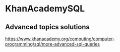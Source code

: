 # KhanAcademySQL

## Advanced topics solutions
https://www.khanacademy.org/computing/computer-programming/sql/more-advanced-sql-queries